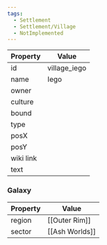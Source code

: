 ```yaml
---
tags:
  - Settlement
  - Settlement/Village
  - NotImplemented
---
```


| Property  | Value        |
| --------- | ------------ |
| id        | village_iego |
| name      | Iego         |
| owner     |              |
| culture   |              |
| bound     |              |
| type      |              |
| posX      |              |
| posY      |              |
| wiki link |              |
| text      |              |

### Galaxy
| Property | Value          |
| -------- | -------------- |
| region   | [[Outer Rim]]  |
| sector   | [[Ash Worlds]] |
